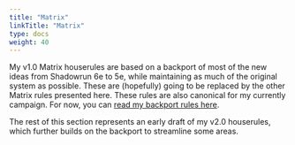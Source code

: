 ```yaml
---
title: "Matrix"
linkTitle: "Matrix"
type: docs  
weight: 40 
---
```


My v1.0 Matrix houserules are based on a backport of most of the new ideas from Shadowrun 6e to 5e, while maintaining as much of the original system as possible. These are (hopefully) going to be replaced by the other Matrix rules presented here. These rules are also canonical for my currently campaign. For now, you can [read my backport rules here](/archive/matrix_backport/).

The rest of this section represents an early draft of my v2.0 houserules, which further builds on the backport to streamline some areas.